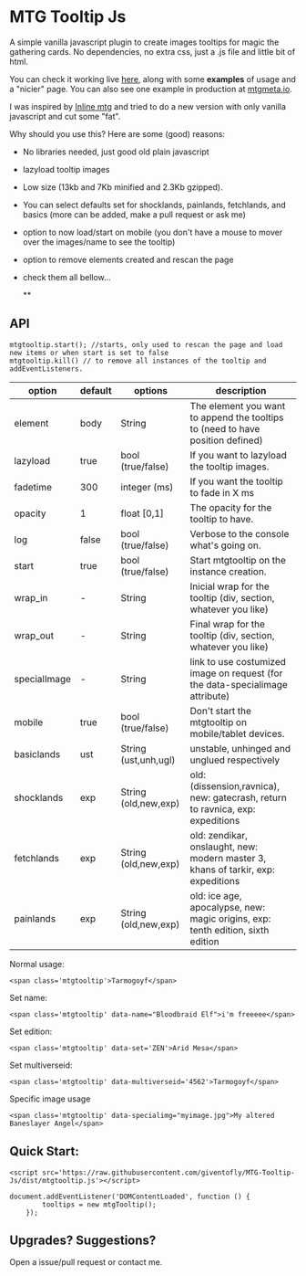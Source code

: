 

# MTG Tooltip Js



A simple vanilla javascript plugin to create images tooltips for magic the gathering cards. No dependencies, no extra css, just a .js file and little bit of html.

You can check it working live [here](https://giventofly.github.io/MTG-Tooltip-Js/), along with some **examples** of usage and a "nicier" page. You can also see one example in production at [mtgmeta.io](https://mtgmeta.io/decks/11132).

I was inspired by [Inline mtg](https://gist.github.com/NickolasReynolds/9306194) and tried to do a new version with only vanilla javascript and cut some "fat".

Why should you use this? Here are some (good) reasons:

* No libraries needed, just good old plain javascript
* lazyload tooltip images
* Low size (13kb and 7Kb minified and 2.3Kb gzipped).
* You can select defaults set for shocklands, painlands, fetchlands, and basics (more can be added, make a pull request or ask me)
* option to now load/start on mobile (you don't have a mouse to mover over the images/name to see the tooltip)
* option to remove elements created and rescan the page
* check them all bellow...

  **

## API

    mtgtooltip.start(); //starts, only used to rescan the page and load new items or when start is set to false
    mtgtooltip.kill() // to remove all instances of the tooltip and addEventListeners.


| option | default | options | description |
|--|--|--|--|
| element |body|String|The element you want to append the tooltips to (need to have position defined) |
| lazyload |true|bool (true/false)|If you want to lazyload the tooltip images.|
|fadetime|300|integer (ms)|If you want the tooltip to fade in X ms|
 |opacity|1|float [0,1]|The opacity for the tooltip to have.|
 |log|false|bool (true/false)|Verbose to the console what's going on.|
|start|true|bool (true/false)|Start mtgtooltip on the instance creation.|
|wrap_in|-|String|Inicial wrap for the tooltip (div, section, whatever you like)|
|wrap_out|-|String|Final wrap for the tooltip (div, section, whatever you like)|
|specialImage|-|String|link to use costumized image on request (for the data-specialimage attribute)|
|mobile|true|bool (true/false)|Don't start the mtgtooltip on mobile/tablet devices.|
|basiclands|ust|String (ust,unh,ugl)|unstable, unhinged and unglued respectively|
|shocklands|exp|String (old,new,exp)|old: (dissension,ravnica), new: gatecrash, return to ravnica, exp: expeditions|
|fetchlands|exp|String (old,new,exp)|old: zendikar, onslaught, new: modern master 3, khans of tarkir, exp: expeditions|
|painlands|exp|String (old,new,exp)|old: ice age, apocalypse, new: magic origins, exp: tenth edition, sixth edition|

Normal usage:

    <span class='mtgtooltip'>Tarmogoyf</span>

Set name:
```
<span class='mtgtooltip' data-name="Bloodbraid Elf">i'm freeeee</span>
```
Set edition:
```
<span class='mtgtooltip' data-set='ZEN'>Arid Mesa</span>
```
Set multiverseid:
```
<span class='mtgtooltip' data-multiverseid='4562'>Tarmogoyf</span>
```
Specific image usage
```
<span class='mtgtooltip' data-specialimg="myimage.jpg">My altered Baneslayer Angel</span>
```

## Quick Start:

```
<script src='https://raw.githubusercontent.com/giventofly/MTG-Tooltip-Js/dist/mtgtooltip.js'></script>
```

```
document.addEventListener('DOMContentLoaded', function () {
        tooltips = new mtgTooltip();
    });

```


## Upgrades? Suggestions?

Open a issue/pull request or contact me.




